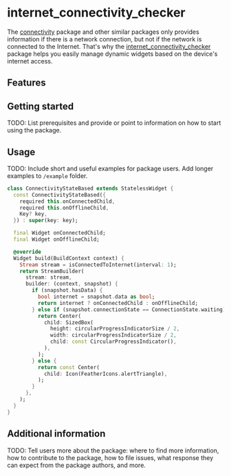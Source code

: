 # internet_connectivity_checker

The [connectivity](https://pub.dev/packages/connectivity) package and other similar packages only provides information if there is a network connection, but not if the network is connected to the Internet. That's why the [internet_connectivity_checker](https://github.com/HamadaHiro/internet_connectivity_checker) package helps you easily manage dynamic widgets based on the device's internet access.

## Features



## Getting started

TODO: List prerequisites and provide or point to information on how to
start using the package.

## Usage

TODO: Include short and useful examples for package users. Add longer examples
to `/example` folder.

```dart
class ConnectivityStateBased extends StatelessWidget {
  const ConnectivityStateBased({
    required this.onConnectedChild,
    required this.onOfflineChild,
    Key? key,
  }) : super(key: key);

  final Widget onConnectedChild;
  final Widget onOfflineChild;

  @override
  Widget build(BuildContext context) {
    Stream stream = isConnectedToInternet(interval: 1);
    return StreamBuilder(
      stream: stream,
      builder: (context, snapshot) {
        if (snapshot.hasData) {
          bool internet = snapshot.data as bool;
          return internet ? onConnectedChild : onOfflineChild;
        } else if (snapshot.connectionState == ConnectionState.waiting) {
          return Center(
            child: SizedBox(
              height: circularProgressIndicatorSize / 2,
              width: circularProgressIndicatorSize / 2,
              child: const CircularProgressIndicator(),
            ),
          );
        } else {
          return const Center(
            child: Icon(FeatherIcons.alertTriangle),
          );
        }
      },
    );
  }
}
```

## Additional information

TODO: Tell users more about the package: where to find more information, how to
contribute to the package, how to file issues, what response they can expect
from the package authors, and more.
